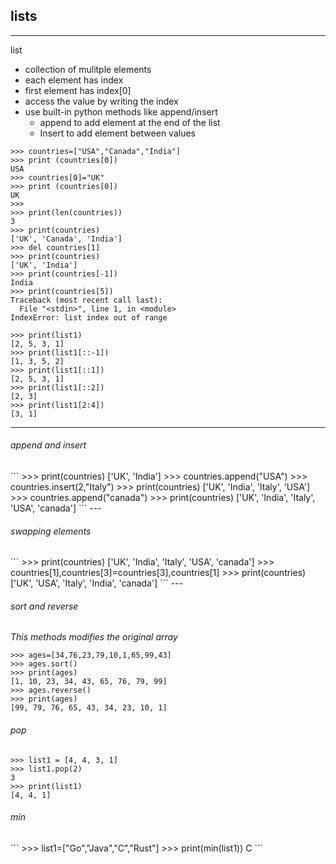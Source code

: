 ## lists
---

list 
- collection of mulitple elements
- each element has index
- first element has index[0]
- access the value by writing the index
- use built-in python methods like append/insert
    - append to add element at the end of the list
    - Insert to add element between values


```
>>> countries=["USA","Canada","India"]
>>> print (countries[0])
USA
>>> countries[0]="UK"
>>> print (countries[0])
UK
>>>
>>> print(len(countries))
3
>>> print(countries)
['UK', 'Canada', 'India']
>>> del countries[1]
>>> print(countries)
['UK', 'India']
>>> print(countries[-1])
India
>>> print(countries[5])
Traceback (most recent call last):
  File "<stdin>", line 1, in <module>
IndexError: list index out of range
``` 

```
>>> print(list1)
[2, 5, 3, 1]
>>> print(list1[::-1])
[1, 3, 5, 2]
>>> print(list1[::1])
[2, 5, 3, 1]
>>> print(list1[::2])
[2, 3]
>>> print(list1[2:4])
[3, 1]
```
---
<h6> append and insert</h6>
```
>>> print(countries)
['UK', 'India']
>>> countries.append("USA")
>>> countries.insert(2,"Italy")
>>> print(countries)
['UK', 'India', 'Italy', 'USA']
>>> countries.append("canada")
>>> print(countries)
['UK', 'India', 'Italy', 'USA', 'canada']
```
---
<h6> swapping elements</h6>
```
>>> print(countries)
['UK', 'India', 'Italy', 'USA', 'canada']
>>> countries[1],countries[3]=countries[3],countries[1]
>>> print(countries)
['UK', 'USA', 'Italy', 'India', 'canada']
```
---
<h6>sort and reverse</h6>

_This methods modifies the original array_
```
>>> ages=[34,76,23,79,10,1,65,99,43]
>>> ages.sort()
>>> print(ages)
[1, 10, 23, 34, 43, 65, 76, 79, 99]
>>> ages.reverse()
>>> print(ages)
[99, 79, 76, 65, 43, 34, 23, 10, 1]
```

<h6>pop</h6>

```
>>> list1 = [4, 4, 3, 1]
>>> list1.pop(2)
3
>>> print(list1)
[4, 4, 1]
```

<h6>min</h6>
```
>>> list1=["Go","Java","C","Rust"]
>>> print(min(list1))
C
```
